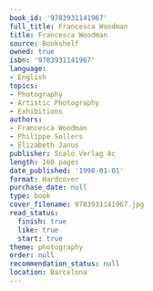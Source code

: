 ```yaml
---
book_id: '9783931141967'
full_title: Francesca Woodman
title: Francesca Woodman
source: Bookshelf
owned: true
isbn: '9783931141967'
language:
- English
topics:
- Photography
- Artistic Photography
- Exhibitions
authors:
- Francesca Woodman
- Philippe Sollers
- Elizabeth Janus
publisher: Scalo Verlag Ac
length: 160 pages
date_published: '1998-01-01'
format: Hardcover
purchase_date: null
type: book
cover_filename: 9783931141967.jpg
read_status:
  finish: true
  like: true
  start: true
theme: photography
order: null
recommendation_status: null
location: Barcelona
---
```



